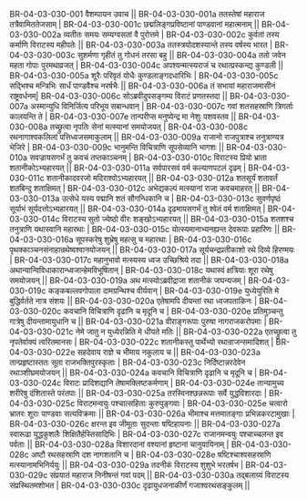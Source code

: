 BR-04-03-030-001  वैशम्पायन उवाच || 
BR-04-03-030-001a ततस्तेषां महाराज तत्रैवामिततेजसाम् |
BR-04-03-030-001c छद्मलिङ्गप्रविष्टानां पाण्डवानां महात्मनाम् ||
BR-04-03-030-002a व्यतीतः समयः सम्यग्वसतां वै पुरोत्तमे |
BR-04-03-030-002c कुर्वतां तस्य कर्माणि विराटस्य महीपतेः ||
BR-04-03-030-003a ततस्त्रयोदशस्यान्ते तस्य वर्षस्य भारत |
BR-04-03-030-003c सुशर्मणा गृहीतं तु गोधनं तरसा बहु ||
BR-04-03-030-004a ततो जवेन महता गोपाः पुरमथाव्रजत् |
BR-04-03-030-004c अपश्यन्मत्स्यराजं च रथात्प्रस्कन्द्य कुण्डली ||
BR-04-03-030-005a शूरैः परिवृतं योधैः कुण्डलाङ्गदधारिभिः |
BR-04-03-030-005c सद्भिश्च मन्त्रिभिः सार्धं पाण्डवैश्च नरर्षभैः ||
BR-04-03-030-006a तं सभायां महाराजमासीनं राष्ट्रवर्धनम्|
BR-04-03-030-006c सोऽब्रवीदुपसङ्गम्य विराटं प्रणतस्तदा ||
BR-04-03-030-007a अस्मान्युधि विनिर्जित्य परिभूय सबान्धवान् |
BR-04-03-030-007c गवां शतसहस्राणि त्रिगर्ताः कालयन्ति ते |
BR-04-03-030-007e तान्परीप्स मनुष्येन्द्र मा नेशुः पशवस्तव ||
BR-04-03-030-008a तच्छ्रुत्वा नृपतिः सेनां मत्स्यानां समयोजयत् |
BR-04-03-030-008c रथनागाश्वकलिलां पत्तिध्वजसमाकुलाम् ||
BR-04-03-030-009a राजानो राजपुत्राश्च तनुत्राण्यत्र भेजिरे |
BR-04-03-030-009c भानुमन्ति विचित्राणि सूपसेव्यानि भागशः ||
BR-04-03-030-010a सवज्रायसगर्भं तु कवचं तप्तकाञ्चनम् |
BR-04-03-030-010c विराटस्य प्रियो भ्राता शतानीकोऽभ्यहारयत् ||
BR-04-03-030-011a सर्वपारसवं वर्म कल्याणपटलं दृढम् |
BR-04-03-030-011c शतानीकादवरजो मदिराश्वोऽभ्यहारयत् ||
BR-04-03-030-012a शतसूर्यं शतावर्तं शतबिन्दु शताक्षिमत् |
BR-04-03-030-012c अभेद्यकल्पं मत्स्यानां राजा कवचमाहरत् || 
BR-04-03-030-013a उत्सेधे यस्य पद्मानि शतं सौगन्धिकानि च |
BR-04-03-030-013c सुवर्णपृष्ठं सूर्याभं सूर्यदत्तोऽभ्यहारयत् || 
BR-04-03-030-014a दृढमायसगर्भं तु श्वेतं वर्म शताक्षिमत् |
BR-04-03-030-014c विराटस्य सुतो ज्येष्ठो वीरः शङ्खोऽभ्यहारयत् ||
BR-04-03-030-015a शतशश्च तनुत्राणि यथास्वानि महारथाः |
BR-04-03-030-015c योत्स्यमानाभ्यनह्यन्त देवरूपाः प्रहारिणः ||
BR-04-03-030-016a सूपस्करेषु शुभ्रेषु महत्सु च महारथाः |
BR-04-03-030-016c पृथक्काञ्चनसंनाहान्रथेष्वश्वानयोजयन् ||
BR-04-03-030-017a सूर्यचन्द्रप्रतीकाशो रथे दिव्ये हिरण्मयः |
BR-04-03-030-017c महानुभावो मत्स्यस्य ध्वज उच्छिश्रिये तदा ||
BR-04-03-030-018a अथान्यान्विविधाकारान्ध्वजान्हेमविभूषितान् |
BR-04-03-030-018c यथास्वं क्षत्रियाः शूरा रथेषु समयोजयन् ||
BR-04-03-030-019a अथ मत्स्योऽब्रवीद्राजा शतानीकं जघन्यजम् |
BR-04-03-030-019c कङ्कबल्लवगोपाला दामग्रन्थिश्च वीर्यवान् |
BR-04-03-030-019e युध्येयुरिति मे बुद्धिर्वर्तते नात्र संशयः ||
BR-04-03-030-020a एतेषामपि दीयन्तां रथा ध्वजपताकिनः |
BR-04-03-030-020c कवचानि विचित्राणि दृढानि च मृदूनि च |
BR-04-03-030-020e प्रतिमुञ्चन्तु गात्रेषु दीयन्तामायुधानि च ||
BR-04-03-030-021a वीराङ्गरूपाः पुरुषा नागराजकरोपमाः |
BR-04-03-030-021c नेमे जातु न युध्येरन्निति मे धीयते मतिः ||
BR-04-03-030-022a एतच्छ्रुत्वा तु नृपतेर्वाक्यं त्वरितमानसः |
BR-04-03-030-022c शतानीकस्तु पार्थेभ्यो रथान्राजन्समादिशत् |
BR-04-03-030-022e सहदेवाय राज्ञे च भीमाय नकुलाय च ||
BR-04-03-030-023a तान्प्रहृष्टास्ततः सूता राजभक्तिपुरस्कृताः |
BR-04-03-030-023c निर्दिष्टान्नरदेवेन रथाञ्शीघ्रमयोजयन् ||
BR-04-03-030-024a कवचानि विचित्राणि दृढानि च मृदूनि च |
BR-04-03-030-024c विराटः प्रादिशद्यानि तेषामक्लिष्टकर्मणाम् |
BR-04-03-030-024e तान्यामुच्य शरीरेषु दंशितास्ते परंतपाः ||
BR-04-03-030-025a तरस्विनश्छन्नरूपाः सर्वे युद्धविशारदाः |
BR-04-03-030-025c विराटमन्वयुः पश्चात्सहिताः कुरुपुङ्गवाः |
BR-04-03-030-025e चत्वारो भ्रातरः शूराः पाण्डवाः सत्यविक्रमाः ||
BR-04-03-030-026a भीमाश्च मत्तमातङ्गाः प्रभिन्नकरटामुखाः |
BR-04-03-030-026c क्षरन्त इव जीमूताः सुदन्ताः षष्टिहायनाः ||
BR-04-03-030-027a स्वारूढा युद्धकुशलैः शिक्षितैर्हस्तिसादिभिः |
BR-04-03-030-027c राजानमन्वयुः पश्चाच्चलन्त इव पर्वताः ||
BR-04-03-030-028a विशारदानां वश्यानां हृष्टानां चानुयायिनाम् |
BR-04-03-030-028c अष्टौ रथसहस्राणि दश नागशतानि च |
BR-04-03-030-028e षष्टिश्चाश्वसहस्राणि मत्स्यानामभिनिर्ययुः ||
BR-04-03-030-029a तदनीकं विराटस्य शुशुभे भरतर्षभ |
BR-04-03-030-029c संप्रयातं महाराज निनीषन्तं गवां पदम् ||
BR-04-03-030-030a तद्बलाग्र्यं विराटस्य संप्रस्थितमशोभत |
BR-04-03-030-030c दृढायुधजनाकीर्णं गजाश्वरथसङ्कुलम् ||
